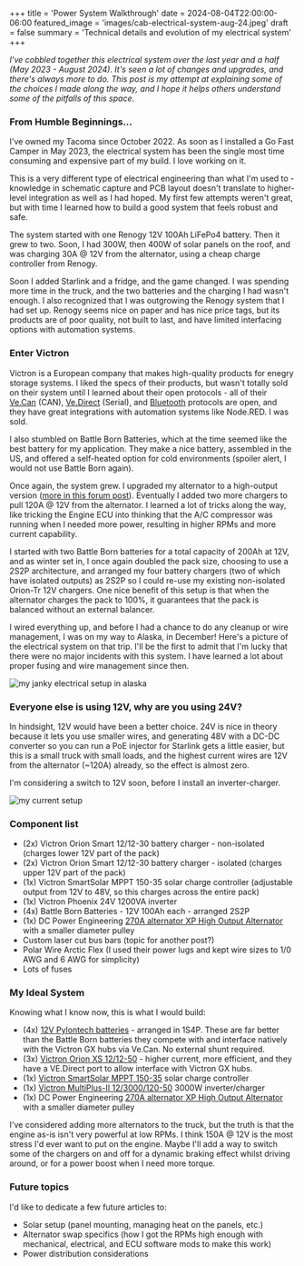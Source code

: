 +++
title = 'Power System Walkthrough'
date = 2024-08-04T22:00:00-06:00
featured_image = 'images/cab-electrical-system-aug-24.jpeg'
draft = false
summary = 'Technical details and evolution of my electrical system'
+++

_I've cobbled together this electrical system over the last year and a half (May 2023 - August 2024). It's seen a lot of changes and upgrades, and there's always more to do. This post is my attempt at explaining some of the choices I made along the way, and I hope it helps others understand some of the pitfalls of this space._


### From Humble Beginnings...

I've owned my Tacoma since October 2022. As soon as I installed a Go Fast Camper in May 2023, the electrical system has been the single most time consuming and expensive part of my build. I love working on it. 

This is a very different type of electrical engineering than what I'm used to - knowledge in schematic capture and PCB layout doesn't translate to higher-level integration as well as I had hoped. My first few attempts weren't great, but with time I learned how to build a good system that feels robust and safe.

The system started with one Renogy 12V 100Ah LiFePo4 battery. Then it grew to two. Soon, I had 300W, then 400W of solar panels on the roof, and was charging 30A @ 12V from the alternator, using a cheap charge controller from Renogy.

Soon I added Starlink and a fridge, and the game changed. I was spending more time in the truck, and the two batteries and the charging I had wasn't enough. I also recognized that I was outgrowing the Renogy system that I had set up. Renogy seems nice on paper and has nice price tags, but its products are of poor quality, not built to last, and have limited interfacing options with automation systems.

### Enter Victron

Victron is a European company that makes high-quality products for enegry storage systems. I liked the specs of their products, but wasn't totally sold on their system until I learned about their open protocols - all of their [Ve.Can](https://www.victronenergy.com/upload/documents/VE.Can-registers-public.pdf) (CAN), [Ve.Direct](https://www.victronenergy.com/upload/documents/VE.Direct-Protocol-3.33.pdf) (Serial), and [Bluetooth](https://community.victronenergy.com/questions/187303/victron-bluetooth-advertising-protocol.html) protocols are open, and they have great integrations with automation systems like Node.RED. I was sold.

I also stumbled on Battle Born Batteries, which at the time seemed like the best battery for my application. They make a nice battery, assembled in the US, and offered a self-heated option for cold environments (spoiler alert, I would not use Battle Born again).

Once again, the system grew. I upgraded my alternator to a high-output version ([more in this forum post](https://www.tacomaworld.com/threads/alternator-swap-180a-highlander-and-270a-dcpe.817559/)). Eventually I added two more chargers to pull 120A @ 12V from the alternator. I learned a lot of tricks along the way, like tricking the Engine ECU into thinking that the A/C compressor was running when I needed more power, resulting in higher RPMs and more current capability. 

I started with two Battle Born batteries for a total capacity of 200Ah at 12V, and as winter set in, I once again doubled the pack size, choosing to use a 2S2P architecture, and arranged my four battery chargers (two of which have isolated outputs) as 2S2P so I could re-use my existing non-isolated Orion-Tr 12V chargers. One nice benefit of this setup is that when the alternator charges the pack to 100%, it guarantees that the pack is balanced without an external balancer.

I wired everything up, and before I had a chance to do any cleanup or wire management, I was on my way to Alaska, in December! Here's a picture of the electrical system on that trip. I'll be the first to admit that I'm lucky that there were no major incidents with this system. I have learned a lot about proper fusing and wire management since then.

![my janky electrical setup in alaska](/img/bed-electrical-alaska.jpeg)

### Everyone else is using 12V, why are you using 24V?

In hindsight, 12V would have been a better choice. 24V is nice in theory because it lets you use smaller wires, and generating 48V with a DC-DC converter so you can run a PoE injector for Starlink gets a little easier, but this is a small truck with small loads, and the highest current wires are 12V from the alternator (~120A) already, so the effect is almost zero. 

I'm considering a switch to 12V soon, before I install an inverter-charger.

![my current setup](/img/cab-electrical-system-aug-24.jpeg)

### Component list

- (2x) Victron Orion Smart 12/12-30 battery charger - non-isolated (charges lower 12V part of the pack)
- (2x) Victron Orion Smart 12/12-30 battery charger - isolated (charges upper 12V part of the pack)
- (1x) Victron SmartSolar MPPT 150-35 solar charge controller (adjustable output from 12V to 48V, so this charges across the entire pack)
- (1x) Victron Phoenix 24V 1200VA inverter
- (4x) Battle Born Batteries - 12V 100Ah each - arranged 2S2P
- (1x) DC Power Engineering [270A alternator XP High Output Alternator](https://www.dcpowerinc.com/products/270-amp-xp-high-output-alternator-toyota-tacoma-3-5-2gr-fks-v6) with a smaller diameter pulley
- Custom laser cut bus bars (topic for another post?)
- Polar Wire Arctic Flex (I used their power lugs and kept wire sizes to 1/0 AWG and 6 AWG for simplicity)
- Lots of fuses

### My Ideal System

Knowing what I know now, this is what I would build:

- (4x) [12V Pylontech batteries](https://icmontana.com/collections/pylontech-batteries/products/pylontech-rt12100g31) - arranged in 1S4P. These are far better than the Battle Born batteries they compete with and interface natively with the Victron GX hubs via Ve.Can. No external shunt required.
- (3x) [Victron Orion XS 12/12-50](https://icmontana.com/collections/dc-dc-converters/products/orion-xs-12-12-50a-dc-dc-battery-charger) - higher current, more efficient, and they have a VE.Direct port to allow interface with Victron GX hubs. 
- (1x) [Victron SmartSolar MPPT 150-35](https://icmontana.com/collections/solar-charge-controllers/products/smartsolar-mppt-150-35-150-45) solar charge controller
- (1x) [Victron MultiPlus-II 12/3000/120-50](https://icmontana.com/collections/inverter-chargers/products/multiplus-ii) 3000W inverter/charger
- (1x) DC Power Engineering [270A alternator XP High Output Alternator](https://www.dcpowerinc.com/products/270-amp-xp-high-output-alternator-toyota-tacoma-3-5-2gr-fks-v6) with a smaller diameter pulley

I've considered adding more alternators to the truck, but the truth is that the engine as-is isn't very powerful at low RPMs. I think 150A @ 12V is the most stress I'd ever want to put on the engine. Maybe I'll add a way to switch some of the chargers on and off for a dynamic braking effect whilst driving around, or for a power boost when I need more torque.

### Future topics

I'd like to dedicate a few future articles to:

- Solar setup (panel mounting, managing heat on the panels, etc.)
- Alternator swap specifics (how I got the RPMs high enough with mechanical, electrical, and ECU software mods to make this work)
- Power distribution considerations
